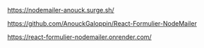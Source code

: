https://nodemailer-anouck.surge.sh/

https://github.com/AnouckGaloppin/React-Formulier-NodeMailer

https://react-formulier-nodemailer.onrender.com/
